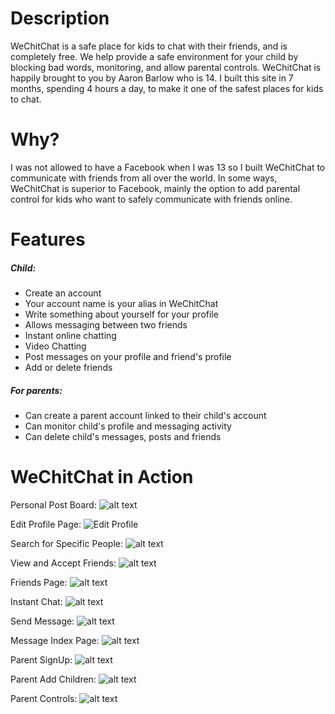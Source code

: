 # Description

WeChitChat is a safe place for kids to chat with their friends, and is completely free. We help provide a safe environment for your child by blocking bad words, monitoring, and allow parental controls. WeChitChat is happily brought to you by Aaron Barlow who is 14. I built this site in 7 months, spending 4 hours a day, to make it one of the safest places for kids to chat.

# Why?

I was not allowed to have a Facebook when I was 13 so I built WeChitChat to communicate with friends from all over the world. In some ways, WeChitChat is superior to Facebook, mainly the option to add parental control for kids who want to safely communicate with friends online.

# Features

##### Child:
* Create an account
* Your account name is your alias in WeChitChat
* Write something about yourself for your profile
* Allows messaging between two friends
* Instant online chatting
* Video Chatting
* Post messages on your profile and friend's profile
* Add or delete friends

##### For parents:
* Can create a parent account linked to their child's account
* Can monitor child's profile and messaging activity
* Can delete child's messages, posts and friends

# WeChitChat in Action

Personal Post Board:
![alt text](/Images/working/own_post_board.png)

Edit Profile Page:
![Edit Profile](/Images/working/edit_profile_page.png)

Search for Specific People:
![alt text](/Images/working/search_people.png)

View and Accept Friends:
![alt text](/Images/working/view_friends.png)

Friends Page:
![alt text](/Images/working/friends_page.png)

Instant Chat:
![alt text](/Images/working/instant_chat.png)

Send Message:
![alt text](/Images/working/send_message.png)

Message Index Page:
![alt text](/Images/working/message_index.png)

Parent SignUp:
![alt text](/Images/working/parent_sign_up.png)

Parent Add Children:
![alt text](/Images/working/parent_add_child.png)

Parent Controls:
![alt text](/Images/working/parental_controls.png)
